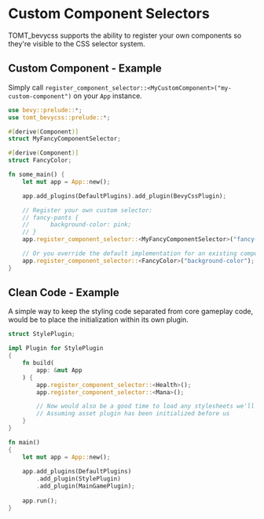 # Custom Component Selectors

TOMT_bevycss supports the ability to register your own components so they're visible to the CSS selector system.

## Custom Component - Example
Simply call `register_component_selector::<MyCustomComponent>("my-custom-component")` on your `App` instance.

```rust
use bevy::prelude::*;
use tomt_bevycss::prelude::*;

#[derive(Component)]
struct MyFancyComponentSelector;

#[derive(Component)]
struct FancyColor;

fn some_main() {
    let mut app = App::new();

    app.add_plugins(DefaultPlugins).add_plugin(BevyCssPlugin);

    // Register your own custom selector:
    // fancy-pants {
    //      background-color: pink;
    // }
    app.register_component_selector::<MyFancyComponentSelector>("fancy-pants");

    // Or you override the default implementation for an existing component selector.
    app.register_component_selector::<FancyColor>("background-color");
}
```

## Clean Code - Example

A simple way to keep the styling code separated from core gameplay code, would be to place the initialization within its own plugin.

```rust
struct StylePlugin;

impl Plugin for StylePlugin
{
    fn build(
        app: &mut App
    ) {
        app.register_component_selector::<Health>();
        app.register_component_selector::<Mana>();

        // Now would also be a good time to load any stylesheets we'll need immediately
        // Assuming asset plugin has been initialized before us
    }
}

fn main()
{
    let mut app = App::new();
    
    app.add_plugins(DefaultPlugins)
        .add_plugin(StylePlugin)
        .add_plugin(MainGamePlugin);
    
    app.run();
}
```
